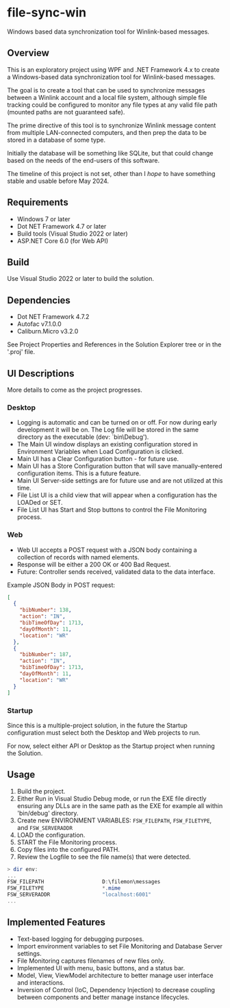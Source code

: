 # file-sync-win

Windows based data synchronization tool for Winlink-based messages.

## Overview

This is an exploratory project using WPF and .NET Framework 4.x to create a Windows-based data synchronization tool for Winlink-based messages.

The goal is to create a tool that can be used to synchronize messages between a Winlink account and a local file system, although simple file tracking could be configured to monitor any file types at any valid file path (mounted paths are not guaranteed safe).

The prime directive of this tool is to synchronize Winlink message content from multiple LAN-connected computers, and then prep the data to be stored in a database of some type.

Initially the database will be something like SQLite, but that could change based on the needs of the end-users of this software.

The timeline of this project is not set, other than I _hope_ to have something stable and usable before May 2024.

## Requirements

- Windows 7 or later
- Dot NET Framework 4.7 or later
- Build tools (Visual Studio 2022 or later)
- ASP.NET Core 6.0 (for Web API)

## Build

Use Visual Studio 2022 or later to build the solution.

## Dependencies

- Dot NET Framework 4.7.2
- Autofac v7.1.0.0
- Caliburn.Micro v3.2.0

See Project Properties and References in the Solution Explorer tree or in the '.proj' file.

## UI Descriptions

More details to come as the project progresses.

### Desktop

- Logging is automatic and can be turned on or off. For now during early development it will be on. The Log file will be stored in the same directory as the executable (dev: `bin\Debug').
- The Main UI window displays an existing configuration stored in Environment Variables when Load Configuration is clicked.
- Main UI has a Clear Configuration button - for future use.
- Main UI has a Store Configuration button that will save manually-entered configuration items. This is a future feature.
- Main UI Server-side settings are for future use and are not utilized at this time.
- File List UI is a child view that will appear when a configuration has the LOADed or SET.
- File List UI has Start and Stop buttons to control the File Monitoring process.

### Web

- Web UI accepts a POST request with a JSON body containing a collection of records with named elements.
- Response will be either a 200 OK or 400 Bad Request.
- Future: Controller sends received, validated data to the data interface.

Example JSON Body in POST request:

```json
[
  {
    "bibNumber": 138,
    "action": "IN",
    "bibTimeOfDay": 1713,
    "dayOfMonth": 11,
    "location": "WR"
  },
  {
    "bibNumber": 187,
    "action": "IN",
    "bibTimeOfDay": 1713,
    "dayOfMonth": 11,
    "location": "WR"
  }
]
```

### Startup

Since this is a multiple-project solution, in the future the Startup configuration must select both the Desktop and Web projects to run.

For now, select either API or Desktop as the Startup project when running the Solution.

## Usage

1. Build the project.
1. Either Run in Visual Studio Debug mode, or run the EXE file directly ensuring any DLLs are in the same path as the EXE for example all within 'bin/debug' directory.
1. Create new ENVIRONMENT VARIABLES: `FSW_FILEPATH`, `FSW_FILETYPE`, and `FSW_SERVERADDR`
1. LOAD the configuration.
1. START the File Monitoring process.
1. Copy files into the configured PATH.
1. Review the Logfile to see the file name(s) that were detected.

```powershell
> dir env:
...
FSW_FILEPATH                   D:\filemon\messages
FSW_FILETYPE                   *.mime
FSW_SERVERADDR                 "localhost:6001"
...
```

## Implemented Features

- Text-based logging for debugging purposes.
- Import environment variables to set File Monitoring and Database Server settings.
- File Monitoring captures filenames of new files only.
- Implemented UI with menu, basic buttons, and a status bar.
- Model, View, ViewModel architecture to better manage user interface and interactions.
- Inversion of Control (IoC, Dependency Injection) to decrease coupling between components and better manage instance lifecycles.

